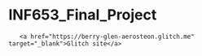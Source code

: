 # INF653_Final_Project


       <a href="https://berry-glen-aerosteon.glitch.me" target="_blank">Glitch site</a>